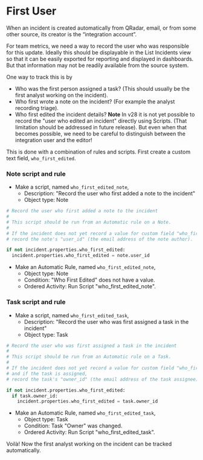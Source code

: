 # First User

When an incident is created automatically from QRadar, email, or from some other source, its creator is the “integration account”.  

For team metrics, we need a way to record the user who was responsible for this update.  Ideally this should be displayable in the List Incidents view so that it can be easily exported for reporting and displayed in dashboards.  But that information may not be readily available from the source system.

One way to track this is by
* Who was the first person assigned a task?  (This should usually be the first analyst working on the incident).
* Who first wrote a note on the incident?  (For example the analyst recording triage).
* Who first edited the incident details?  __Note__ In v28 it is not yet possible to record the "user who edited an incident" directly using Scripts.  (That limitation should be addressed in future release).  But even when that becomes possible, we need to be careful to distinguish between the integration user and the editor!

This is done with a combination of rules and scripts.
First create a custom text field, `who_first_edited`.


### Note script and rule

* Make  a script, named `who_first_edited_note`,
  * Description: "Record the user who first added a note to the incident"
  * Object type: Note

```python
# Record the user who first added a note to the incident
#
# This script should be run from an Automatic rule on a Note.
#
# If the incident does not yet record a value for custom field "who_first_edited",
# record the note's "user_id" (the email address of the note author).

if not incident.properties.who_first_edited:
  incident.properties.who_first_edited = note.user_id
```

* Make an Automatic Rule, named `who_first_edited_note`,
  * Object type: Note
  * Condition: "Who First Edited" does not have a value.
  * Ordered Activity: Run Script "who_first_edited_note".


### Task script and rule

* Make  a script, named `who_first_edited_task`,
  * Description: "Record the user who was first assigned a task in the incident"
  * Object type: Task

```python
# Record the user who was first assigned a task in the incident
#
# This script should be run from an Automatic rule on a Task.
#
# If the incident does not yet record a value for custom field "who_first_edited",
# and if the task is assigned,
# record the task's "owner_id" (the email address of the task assignee).

if not incident.properties.who_first_edited:
  if task.owner_id:
    incident.properties.who_first_edited = task.owner_id
```

* Make an Automatic Rule, named `who_first_edited_task`,
  * Object type: Task
  * Condition: Task "Owner" was changed.
  * Ordered Activity: Run Script "who_first_edited_task".


Voilà!  Now the first analyst working on the incident can be tracked automatically.
